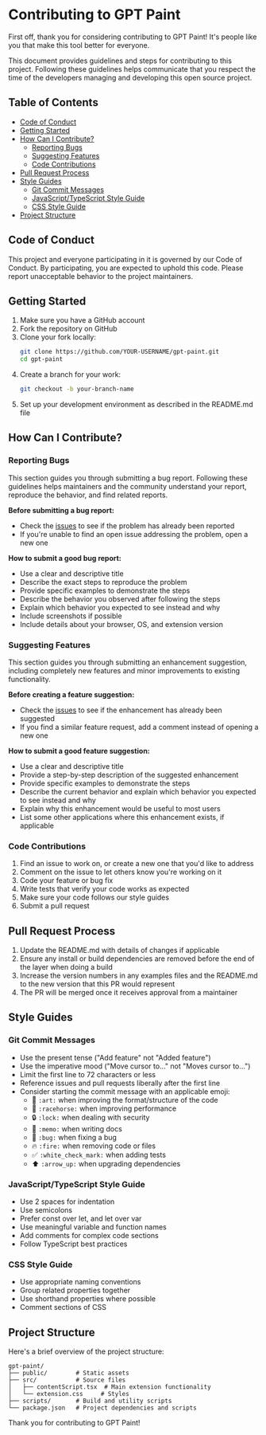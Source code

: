 # Contributing to GPT Paint

First off, thank you for considering contributing to GPT Paint! It's people like you that make this tool better for everyone.

This document provides guidelines and steps for contributing to this project. Following these guidelines helps communicate that you respect the time of the developers managing and developing this open source project.

## Table of Contents

- [Code of Conduct](#code-of-conduct)
- [Getting Started](#getting-started)
- [How Can I Contribute?](#how-can-i-contribute)
  - [Reporting Bugs](#reporting-bugs)
  - [Suggesting Features](#suggesting-features)
  - [Code Contributions](#code-contributions)
- [Pull Request Process](#pull-request-process)
- [Style Guides](#style-guides)
  - [Git Commit Messages](#git-commit-messages)
  - [JavaScript/TypeScript Style Guide](#javascripttypescript-style-guide)
  - [CSS Style Guide](#css-style-guide)
- [Project Structure](#project-structure)

## Code of Conduct

This project and everyone participating in it is governed by our Code of Conduct. By participating, you are expected to uphold this code. Please report unacceptable behavior to the project maintainers.

## Getting Started

1. Make sure you have a GitHub account
2. Fork the repository on GitHub
3. Clone your fork locally:
   ```bash
   git clone https://github.com/YOUR-USERNAME/gpt-paint.git
   cd gpt-paint
   ```
4. Create a branch for your work:
   ```bash
   git checkout -b your-branch-name
   ```
5. Set up your development environment as described in the README.md file

## How Can I Contribute?

### Reporting Bugs

This section guides you through submitting a bug report. Following these guidelines helps maintainers and the community understand your report, reproduce the behavior, and find related reports.

**Before submitting a bug report:**
- Check the [issues](https://github.com/oferlmntr/gpt-paint/issues) to see if the problem has already been reported
- If you're unable to find an open issue addressing the problem, open a new one

**How to submit a good bug report:**
- Use a clear and descriptive title
- Describe the exact steps to reproduce the problem
- Provide specific examples to demonstrate the steps
- Describe the behavior you observed after following the steps
- Explain which behavior you expected to see instead and why
- Include screenshots if possible
- Include details about your browser, OS, and extension version

### Suggesting Features

This section guides you through submitting an enhancement suggestion, including completely new features and minor improvements to existing functionality.

**Before creating a feature suggestion:**
- Check the [issues](https://github.com/oferlmntr/gpt-paint/issues) to see if the enhancement has already been suggested
- If you find a similar feature request, add a comment instead of opening a new one

**How to submit a good feature suggestion:**
- Use a clear and descriptive title
- Provide a step-by-step description of the suggested enhancement
- Provide specific examples to demonstrate the steps
- Describe the current behavior and explain which behavior you expected to see instead and why
- Explain why this enhancement would be useful to most users
- List some other applications where this enhancement exists, if applicable

### Code Contributions

1. Find an issue to work on, or create a new one that you'd like to address
2. Comment on the issue to let others know you're working on it
3. Code your feature or bug fix
4. Write tests that verify your code works as expected
5. Make sure your code follows our style guides
6. Submit a pull request

## Pull Request Process

1. Update the README.md with details of changes if applicable
2. Ensure any install or build dependencies are removed before the end of the layer when doing a build
3. Increase the version numbers in any examples files and the README.md to the new version that this PR would represent
4. The PR will be merged once it receives approval from a maintainer

## Style Guides

### Git Commit Messages

* Use the present tense ("Add feature" not "Added feature")
* Use the imperative mood ("Move cursor to..." not "Moves cursor to...")
* Limit the first line to 72 characters or less
* Reference issues and pull requests liberally after the first line
* Consider starting the commit message with an applicable emoji:
    * 🎨 `:art:` when improving the format/structure of the code
    * 🐎 `:racehorse:` when improving performance
    * 🔒 `:lock:` when dealing with security
    * 📝 `:memo:` when writing docs
    * 🐛 `:bug:` when fixing a bug
    * 🔥 `:fire:` when removing code or files
    * ✅ `:white_check_mark:` when adding tests
    * ⬆️ `:arrow_up:` when upgrading dependencies

### JavaScript/TypeScript Style Guide

* Use 2 spaces for indentation
* Use semicolons
* Prefer const over let, and let over var
* Use meaningful variable and function names
* Add comments for complex code sections
* Follow TypeScript best practices

### CSS Style Guide

* Use appropriate naming conventions
* Group related properties together
* Use shorthand properties where possible
* Comment sections of CSS

## Project Structure

Here's a brief overview of the project structure:

```
gpt-paint/
├── public/        # Static assets
├── src/           # Source files
│   ├── contentScript.tsx  # Main extension functionality
│   └── extension.css     # Styles
├── scripts/       # Build and utility scripts
└── package.json   # Project dependencies and scripts
```

Thank you for contributing to GPT Paint! 